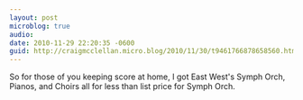 ```yaml
---
layout: post
microblog: true
audio: 
date: 2010-11-29 22:20:35 -0600
guid: http://craigmcclellan.micro.blog/2010/11/30/t9461766878658560.html
---
```

So for those of you keeping score at home, I got East West's Symph Orch, Pianos, and Choirs all for less than list price for Symph Orch.
